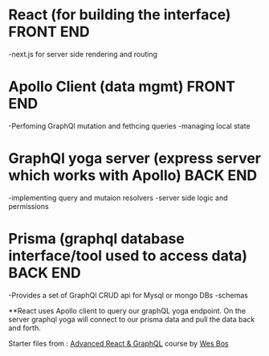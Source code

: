 
# React (for building the interface) FRONT END
-next.js for server side rendering and routing

# Apollo Client (data mgmt) FRONT END
-Perfoming GraphQl mutation and fethcing queries
-managing local state

# GraphQl yoga server (express server which works with Apollo) BACK END
-implementing query and mutaion resolvers
-server side logic and permissions

# Prisma (graphql database interface/tool used to access data) BACK END

-Provides a set of GraphQl CRUD api for Mysql or mongo DBs
-schemas


**React  uses Apollo client to query our graphQL yoga endpoint. On the server graphql yoga will connect to our prisma data and pull the data back and forth.


Starter files from : [Advanced React & GraphQL](https://AdvancedReact.com) course by [Wes Bos](https://WesBos.com)
